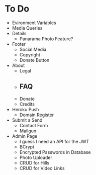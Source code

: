 # To Do
- Evironment Variables
- Media Queries
- Details
    - Panarama Photo Feature?
- Footer
    - Social Media
    - Copyright
    - Donate Button
- About
    - Legal
    - FAQ
        - 
    - Donate
    - Credits
- Heroku Push
    - Domain Register
- Submit a Send
    - Contact Form
    - Mailgun
- Admin Page
    - I guess I need an API for the JWT
    - BCrypt
    - Encrypted Passwords in Database
    - Photo Uploader
    - CRUD for Hills
    - CRUD for Video Links
